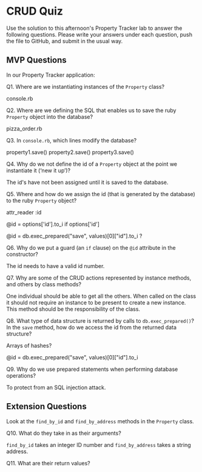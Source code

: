 # CRUD Quiz

Use the solution to this afternoon's Property Tracker lab to answer the following questions. Please write your answers under each question, push the file to GitHub, and submit in the usual way.

## MVP Questions

In our Property Tracker application:

Q1. Where are we instantiating instances of the `Property` class?

console.rb

Q2. Where are we defining the SQL that enables us to save the ruby `Property` object into the database?

pizza_order.rb

Q3. In `console.rb`, which lines modify the database?

property1.save()
property2.save()
property3.save()

Q4. Why do we not define the id of a `Property` object at the point we instantiate it (‘new it up’)?

The id's have not been assigned until it is saved to the database.

Q5. Where and how do we assign the id (that is generated by the database) to the ruby `Property` object?

attr_reader :id

@id = options['id'].to_i if options['id']

@id = db.exec_prepared("save", values)[0]["id"].to_i ?

Q6. Why do we put a guard (an `if` clause) on the `@id` attribute in the constructor?

The id needs to have a valid id number.

Q7. Why are some of the CRUD actions represented by instance methods, and others by class methods?

One individual should be able to get all the others.
When called on the class it should not require an instance to be present to create a new instance. This method should be the responsibility of the class.

Q8. What type of data structure is returned by calls to `db.exec_prepared()`? In the `save` method, how do we access the id from the returned data structure?

Arrays of hashes?

@id = db.exec_prepared("save", values)[0]["id"].to_i

Q9. Why do we use prepared statements when performing database operations?

To protect from an SQL injection attack.

## Extension Questions

Look at the `find_by_id` and `find_by_address` methods in the `Property` class.

Q10. What do they take in as their arguments?

`find_by_id` takes an integer ID number and `find_by_address` takes a string address.

Q11. What are their return values?
